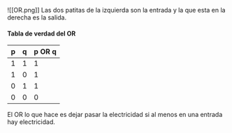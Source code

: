 ![[OR.png]]
Las dos patitas de la izquierda son la entrada y la que esta en la derecha es la salida.

#### Tabla de verdad del OR

| p   | q   | p OR q |
| --- | --- | ------ |
| 1   | 1   | 1      |
| 1   | 0   | 1      |
| 0   | 1   | 1      |
| 0   | 0   | 0      |
El OR lo que hace es dejar pasar la electricidad si al menos en una entrada hay electricidad. 